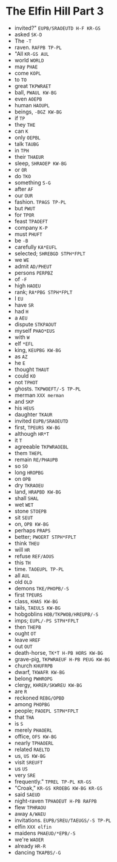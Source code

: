 # The Elfin Hill Part 3

* invited?" `EUPB/SRAOEUTD H-F KR-GS`
* asked `SK-D`
* The `-T`
* raven. `RAFPB TP-PL`
* "All `KR-GS AUL`
* world `WORLD`
* may `PHAE`
* come `KOPL`
* to `TO`
* great `TKPWRAET`
* ball, `PWAUL KW-BG`
* even `AOEPB`
* human `HAOUPL`
* beings, `-BGZ KW-BG`
* if `TP`
* they `THE`
* can `K`
* only `OEPBL`
* talk `TAUBG`
* in `TPH`
* their `THAEUR`
* sleep, `SHRAOEP KW-BG`
* or `OR`
* do `TKO`
* something `S-G`
* after `AF`
* our `OUR`
* fashion. `TPAGS TP-PL`
* but `PWUT`
* for `TPOR`
* feast `TPAOEFT`
* company `K-P`
* must `PHUFT`
* be `-B`
* carefully `KA*EUFL`
* selected; `SHREBGD STPH*FPLT`
* we `WE`
* admit `AD/PHEUT`
* persons `PERPBZ`
* of `-F`
* high `HAOEU`
* rank; `RA*PBG STPH*FPLT`
* I `EU`
* have `SR`
* had `H`
* a `AEU`
* dispute `STKPAOUT`
* myself `PHAO*EUS`
* with `W`
* elf `*EFL`
* king, `KEUPBG KW-BG`
* as `AZ`
* he `E`
* thought `THAUT`
* could `KO`
* not `TPHOT`
* ghosts. `TKPWOEFT/-S TP-PL`
* merman `XXX merman`
* and `SKP`
* his `HEUS`
* daughter `TKAUR`
* invited `EUPB/SRAOEUTD`
* first, `TPEURS KW-BG`
* although `HR*T`
* it `T`
* agreeable `TKPWRAOEBL`
* them `THEPL`
* remain `RE/PHAUPB`
* so `SO`
* long `HROPBG`
* on `OPB`
* dry `TKRAOEU`
* land, `HRAPBD KW-BG`
* shall `SHAL`
* wet `WET`
* stone `STOEPB`
* sit `SEUT`
* on, `OPB KW-BG`
* perhaps `PRAPS`
* better; `PWOERT STPH*FPLT`
* think `THEU`
* will `HR`
* refuse `REF/AOUS`
* this `TH`
* time. `TAOEUPL TP-PL`
* all `AUL`
* old `OLD`
* demons `TKE/PHOPB/-S`
* first `TPEURS`
* class, `KHAS KW-BG`
* tails, `TAEULS KW-BG`
* hobgoblins `HOB/TKPWOB/HREUPB/-S`
* imps; `EUPL/-PS STPH*FPLT`
* then `THEPB`
* ought `OT`
* leave `HREF`
* out `OUT`
* death-horse, `TK*T H-PB HORS KW-BG`
* grave-pig, `TKPWRAEUF H-PB PEUG KW-BG`
* church `KHUFRPB`
* dwarf, `TKWAFR KW-BG`
* belong `PWHROPG`
* clergy, `KHRER/SKWREU KW-BG`
* are `R`
* reckoned `REBG/OPBD`
* among `PHOPBG`
* people; `PAOEPL STPH*FPLT`
* that `THA`
* is `S`
* merely `PHAOERL`
* office, `OFS KW-BG`
* nearly `TPHAOERL`
* related `RAELTD`
* us, `US KW-BG`
* visit `SREUFT`
* us `US`
* very `SRE`
* frequently." `TPREL TP-PL KR-GS`
* "Croak," `KR-GS KROEBG KW-BG KR-GS`
* said `SAEUD`
* night-raven `TPHAOEUT H-PB RAFPB`
* flew `TPHRAOU`
* away `A/WAEU`
* invitations. `EUPB/SREU/TAEUGS/-S TP-PL`
* elfin `XXX elfin`
* maidens `PHAEUD/*EPB/-S`
* we're `WAOER`
* already `HR-R`
* dancing `TKAPBS/-G`
